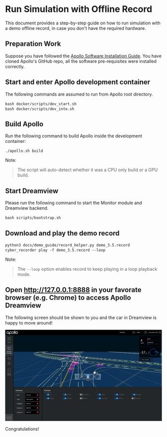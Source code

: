 # Run Simulation with Offline Record

This document provides a step-by-step guide on how to run simulation with a demo
offline record, in case you don't have the required hardware.

## Preparation Work

Suppose you have followed the
[Apollo Software Installation Guide](../quickstart/apollo_software_installation_guide.md).
You have cloned Apollo's GitHub repo, all the software pre-requisites were
installed correctly.

## Start and enter Apollo development container

The following commands are assumed to run from Apollo root directory.

```
bash docker/scripts/dev_start.sh
bash docker/scripts/dev_into.sh
```

## Build Apollo

Run the following command to build Apollo inside the development container:

```
./apollo.sh build
```

Note:

> The script will auto-detect whether it was a CPU only build or a GPU build.

## Start Dreamview

Please run the following command to start the Monitor module and Dreamview
backend.

```
bash scripts/bootstrap.sh
```

## Download and play the demo record

```
python3 docs/demo_guide/record_helper.py demo_3.5.record
cyber_recorder play -f demo_3.5.record --loop
```

Note:

> The `--loop` option enables record to keep playing in a loop playback mode.

## Open <http://127.0.0.1:8888> in your favorate browser (e.g. Chrome) to access Apollo Dreamview

The following screen should be shown to you and the car in Dreamview is happy to
move around!

![](images/dv_trajectory.png)

Congratulations!
